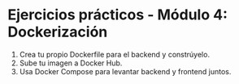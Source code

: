 # Ejercicios prácticos - Módulo 4: Dockerización

1. Crea tu propio Dockerfile para el backend y constrúyelo.
2. Sube tu imagen a Docker Hub.
3. Usa Docker Compose para levantar backend y frontend juntos.
